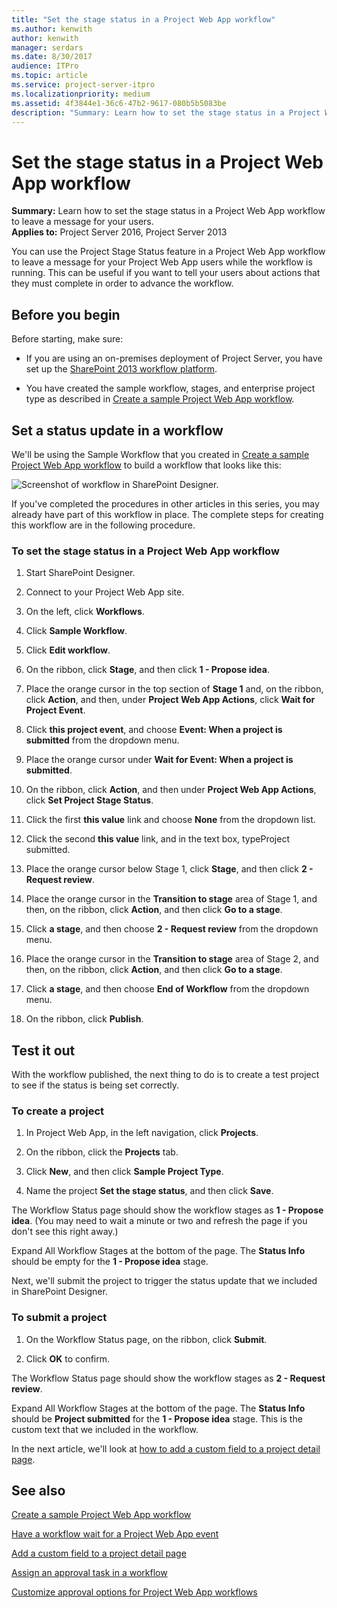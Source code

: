 ```yaml
---
title: "Set the stage status in a Project Web App workflow"
ms.author: kenwith
author: kenwith
manager: serdars
ms.date: 8/30/2017
audience: ITPro
ms.topic: article
ms.service: project-server-itpro
ms.localizationpriority: medium
ms.assetid: 4f3844e1-36c6-47b2-9617-080b5b5083be
description: "Summary: Learn how to set the stage status in a Project Web App workflow to leave a message for your users."
---
```


# Set the stage status in a Project Web App workflow
 
 **Summary:** Learn how to set the stage status in a Project Web App workflow to leave a message for your users.<br/>
**Applies to:** Project Server 2016, Project Server 2013
  
You can use the Project Stage Status feature in a Project Web App workflow to leave a message for your Project Web App users while the workflow is running. This can be useful if you want to tell your users about actions that they must complete in order to advance the workflow.
  
## Before you begin
<a name="begin"> </a>

Before starting, make sure:
  
- If you are using an on-premises deployment of Project Server, you have set up the [SharePoint 2013 workflow platform](/SharePoint/governance/workflow-in-sharepoint-server).
    
- You have created the sample workflow, stages, and enterprise project type as described in [Create a sample Project Web App workflow](create-a-sample-project-web-app-workflow.md).
    
## Set a status update in a workflow
<a name="proc1"> </a>

We'll be using the Sample Workflow that you created in [Create a sample Project Web App workflow](create-a-sample-project-web-app-workflow.md) to build a workflow that looks like this:
  
![Screenshot of workflow in SharePoint Designer.](images/ProjectWorkflowSetStageStatus.png)
  
If you've completed the procedures in other articles in this series, you may already have part of this workflow in place. The complete steps for creating this workflow are in the following procedure.
  
### To set the stage status in a Project Web App workflow

1. Start SharePoint Designer.
    
2. Connect to your Project Web App site.
    
3. On the left, click **Workflows**.
    
4. Click **Sample Workflow**.
    
5. Click **Edit workflow**.
    
6. On the ribbon, click **Stage**, and then click **1 - Propose idea**.
    
7. Place the orange cursor in the top section of **Stage 1** and, on the ribbon, click **Action**, and then, under **Project Web App Actions**, click **Wait for Project Event**.
    
8. Click **this project event**, and choose **Event: When a project is submitted** from the dropdown menu.
    
9. Place the orange cursor under **Wait for Event: When a project is submitted**.
    
10. On the ribbon, click **Action**, and then under **Project Web App Actions**, click **Set Project Stage Status**.
    
11. Click the first **this value** link and choose **None** from the dropdown list.
    
12. Click the second **this value** link, and in the text box, typeProject submitted.
    
13. Place the orange cursor below Stage 1, click **Stage**, and then click **2 - Request review**.
    
14. Place the orange cursor in the **Transition to stage** area of Stage 1, and then, on the ribbon, click **Action**, and then click **Go to a stage**.
    
15. Click **a stage**, and then choose **2 - Request review** from the dropdown menu.
    
16. Place the orange cursor in the **Transition to stage** area of Stage 2, and then, on the ribbon, click **Action**, and then click **Go to a stage**.
    
17. Click **a stage**, and then choose **End of Workflow** from the dropdown menu.
    
18. On the ribbon, click **Publish**.
    
## Test it out
<a name="proc2"> </a>

With the workflow published, the next thing to do is to create a test project to see if the status is being set correctly.
  
### To create a project

1. In Project Web App, in the left navigation, click **Projects**.
    
2. On the ribbon, click the **Projects** tab.
    
3. Click **New**, and then click **Sample Project Type**.
    
4. Name the project **Set the stage status**, and then click **Save**.
    
The Workflow Status page should show the workflow stages as **1 - Propose idea**. (You may need to wait a minute or two and refresh the page if you don't see this right away.)
  
Expand All Workflow Stages at the bottom of the page. The **Status Info** should be empty for the **1 - Propose idea** stage.
  
Next, we'll submit the project to trigger the status update that we included in SharePoint Designer.
  
### To submit a project

1. On the Workflow Status page, on the ribbon, click **Submit**.
    
2. Click **OK** to confirm.
    
The Workflow Status page should show the workflow stages as **2 - Request review**.
  
Expand All Workflow Stages at the bottom of the page. The **Status Info** should be **Project submitted** for the **1 - Propose idea** stage. This is the custom text that we included in the workflow.
  
In the next article, we'll look at [how to add a custom field to a project detail page](add-a-custom-field-to-a-project-detail-page.md).
  
## See also
<a name="proc2"> </a>


[Create a sample Project Web App workflow](create-a-sample-project-web-app-workflow.md)
  
[Have a workflow wait for a Project Web App event](have-a-workflow-wait-for-a-project-web-app-event.md)
  
[Add a custom field to a project detail page](add-a-custom-field-to-a-project-detail-page.md)
  
[Assign an approval task in a workflow](assign-an-approval-task-in-a-workflow.md)
  
[Customize approval options for Project Web App workflows](customize-approval-options-for-project-web-app-workflows.md)